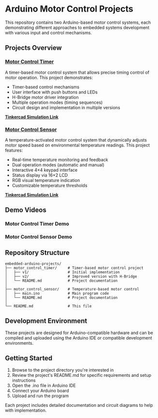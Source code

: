 # Arduino Motor Control Projects

This repository contains two Arduino-based motor control systems, each demonstrating different approaches to embedded systems development with various input and control mechanisms.

## Projects Overview

### [Motor Control Timer](./motor_control_timer)

A timer-based motor control system that allows precise timing control of motor operation. This project demonstrates:

- Timer-based control mechanisms
- User interface with push buttons and LEDs
- H-Bridge motor driver integration
- Multiple operation modes (timing sequences)
- Circuit design and implementation in multiple versions

**[Tinkercad Simulation Link](https://www.tinkercad.com/things/0b62HdQeuvJ-fantimerarduino/editel?sharecode=PgaGDTmQbONCeW47sdQN1KdSD-fAZ8Uuix6WDo6ymUI)**

### [Motor Control Sensor](./motor_control_sensor)

A temperature-activated motor control system that dynamically adjusts motor speed based on environmental temperature readings. This project features:

- Real-time temperature monitoring and feedback
- Dual operation modes (automatic and manual)
- Interactive 4×4 keypad interface
- Status display via 16×2 LCD
- RGB visual temperature indication
- Customizable temperature thresholds

**[Tinkercad Simulation Link](https://www.tinkercad.com/things/iVBhH4Ugtej-motor-control-sensor/editel?sharecode=QxMnT5Qqpf0yYdPWEPi-bYSkW_10RLPMeTTnAAkVjkk)**

## Demo Videos

### Motor Control Timer Demo
<!-- Demo video will be placed here -->

### Motor Control Sensor Demo
<!-- Demo video will be placed here -->

## Repository Structure

```
embedded-arduino-projects/
├── motor_control_timer/     # Timer-based motor control project
│   ├── v1/                  # Initial implementation
│   ├── v2/                  # Improved version with H-Bridge
│   └── README.md            # Project documentation
│
├── motor_control_sensor/    # Temperature-based motor control
│   ├── main.ino             # Main program code
│   └── README.md            # Project documentation
│
└── README.md                # This file
```

## Development Environment

These projects are designed for Arduino-compatible hardware and can be compiled and uploaded using the Arduino IDE or compatible development environments.

## Getting Started

1. Browse to the project directory you're interested in
2. Review the project's README.md for specific requirements and setup instructions
3. Open the .ino file in Arduino IDE
4. Connect your Arduino board
5. Upload and run the program

Each project includes detailed documentation and circuit diagrams to help with implementation. 